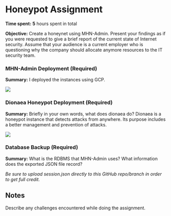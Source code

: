 # Honeypot Assignment

**Time spent:** **5** hours spent in total

**Objective:** Create a honeynet using MHN-Admin. Present your findings as if you were requested to give a brief report of the current state of Internet security. Assume that your audience is a current employer who is questioning why the company should allocate anymore resources to the IT security team.

### MHN-Admin Deployment (Required)

**Summary:** I deployed the instances using GCP.

<img src="mhn-admin.gif">

### Dionaea Honeypot Deployment (Required)

**Summary:** Briefly in your own words, what does dionaea do? Dionaea is a honeypot instance that detects attacks from anywhere. Its purpose includes a better management and prevention of attacks.

<img src="dionaea-honeypot.gif">

### Database Backup (Required) 

**Summary:** What is the RDBMS that MHN-Admin uses? What information does the exported JSON file record?

*Be sure to upload session.json directly to this GitHub repo/branch in order to get full credit.*

## Notes

Describe any challenges encountered while doing the assignment.

